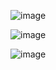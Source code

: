 ![image](https://github.com/chris-temoni/chris-temoni/assets/61665260/c25d4ce0-83fa-4fa4-b137-351abb4e8459)

![image](https://github.com/chris-temoni/chris-temoni/assets/61665260/c1abe601-51c2-45fc-9f7d-42e38760177c)

![image](https://github.com/chris-temoni/chris-temoni/assets/61665260/17a3c118-eda9-4cd9-945a-877fd62e0486)

